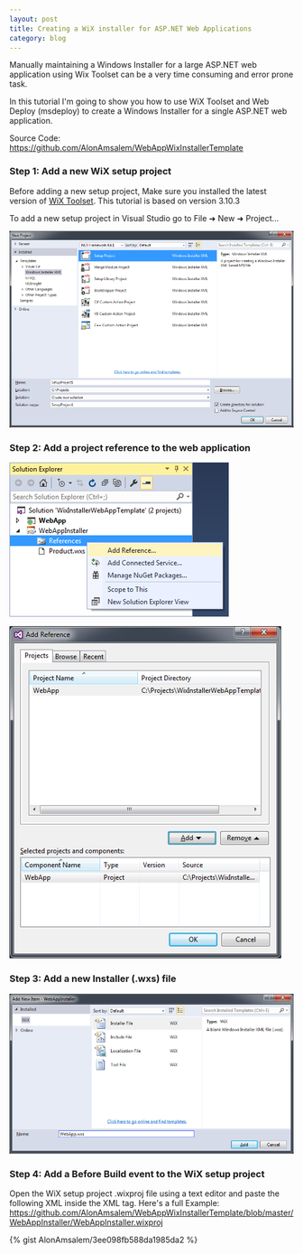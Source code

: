 ```yaml
---
layout: post
title: Creating a WiX installer for ASP.NET Web Applications
category: blog
---
```


Manually maintaining a Windows Installer for a large ASP.NET web application using Wix Toolset can be a very time consuming and error prone task.

In this tutorial I'm going to show you how to use WiX Toolset and Web Deploy (msdeploy) to create a Windows Installer for a single ASP.NET web application.

Source Code: https://github.com/AlonAmsalem/WebAppWixInstallerTemplate

### Step 1: Add a new WiX setup project

Before adding a new setup project, Make sure you installed the latest version of [WiX Toolset](http://wixtoolset.org/). This tutorial is based on version 3.10.3

To add a new setup project in Visual Studio go to File &#10140; New &#10140; Project...

![Create New WiX Project](/images/wix_aspnet_tutorial/new_wix_project.png)

### Step 2: Add a project reference to the web application

![Add Reference](/images/wix_aspnet_tutorial/add_reference.png)

![Add Project Reference](/images/wix_aspnet_tutorial/add_project_reference.png)

### Step 3: Add a new Installer (.wxs) file

![Add Project Reference](/images/wix_aspnet_tutorial/add_new_wxs_file.png)

### Step 4: Add a Before Build event to the WiX setup project

Open the WiX setup project .wixproj file using a text editor and paste the following XML inside the <Project> XML tag.
Here's a full Example: https://github.com/AlonAmsalem/WebAppWixInstallerTemplate/blob/master/WebAppInstaller/WebAppInstaller.wixproj

{% gist AlonAmsalem/3ee098fb588da1985da2 %}

<script src="https://gist.github.com/AlonAmsalem/3ee098fb588da1985da2.js"></script>
